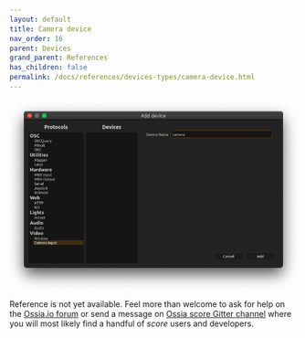 ```yaml
---
layout: default
title: Camera device
nav_order: 16
parent: Devices
grand_parent: References
has_children: false
permalink: /docs/references/devices-types/camera-device.html
---
```


![Device setup window](/assets/images/references/devices-types/camera-device.png "score device setup")

Reference is not yet available. Feel more than welcome to ask for help on the [Ossia.io forum](https://forum.ossia.io) or send a message on [Ossia score Gitter channel](https://gitter.im/OSSIA/score) where you will most likely find a handful of *score* users and developers.